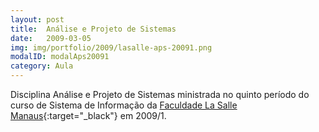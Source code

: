 ```yaml
---
layout: post
title:  Análise e Projeto de Sistemas
date:   2009-03-05
img: img/portfolio/2009/lasalle-aps-20091.png
modalID: modalAps20091
category: Aula
---
```


Disciplina Análise e Projeto de Sistemas ministrada no quinto período do curso de Sistema de Informação da [Faculdade La Salle Manaus][lasalle]{:target="_black"} em 2009/1.

[lasalle]: http://lasalle.edu.br/faculdade/manaus/
